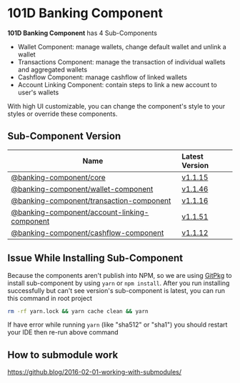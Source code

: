 # 101D Banking Component

<b>101D Banking Component</b> has 4 Sub-Components

- Wallet Component: manage wallets, change default wallet and unlink a wallet
- Transactions Component: manage the transaction of individual wallets and aggregated wallets
- Cashflow Component: manage cashflow of linked wallets
- Account Linking Component: contain steps to link a new account to user's wallets

With high UI customizable, you can change the component's style to your styles or override these components.

## Sub-Component Version

| Name                                                                                                    | Latest Version                                                     |
| ------------------------------------------------------------------------------------------------------- | :----------------------------------------------------------------- |
| [@banking-component/core](https://github.com/101digital/banking-component-core)                         | [v1.1.15](https://github.com/101digital/banking-component-core)    |
| [@banking-component/wallet-component](https://github.com/101digital/wallet-component)                   | [v1.1.46](https://github.com/101digital/wallet-component)          |
| [@banking-component/transaction-component](https://github.com/101digital/transaction-component)         | [v1.1.16](https://github.com/101digital/transaction-component)     |
| [@banking-component/account-linking-component](https://github.com/101digital/account-linking-component) | [v1.1.51](https://github.com/101digital/account-linking-component) |
| [@banking-component/cashflow-component](https://github.com/101digital/cashflow-component)               | [v1.1.12](https://github.com/101digital/cashflow-component)        |

## Issue While Installing Sub-Component

Because the components aren't publish into NPM, so we are using [GitPkg](https://gitpkg.vercel.app) to install sub-component by using `yarn` or `npm install`. After you run installing successfully but can't see version's sub-component is latest, you can run this command in root project

```sh
rm -rf yarn.lock && yarn cache clean && yarn
```

If have error while running `yarn` (like "sha512" or "sha1") you should restart your IDE then re-run above command

## How to submodule work

https://github.blog/2016-02-01-working-with-submodules/
